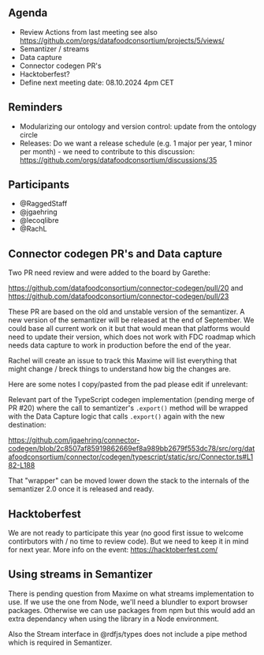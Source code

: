 ## Agenda
- Review Actions from last meeting see also https://github.com/orgs/datafoodconsortium/projects/5/views/
- Semantizer / streams
- Data capture
- Connector codegen PR's
- Hacktoberfest?
- Define next meeting date: 08.10.2024 4pm CET

## Reminders

- Modularizing our ontology and version control: update from the ontology circle
- Releases: Do we want a release schedule (e.g. 1 major per year, 1 minor per month) - we need to contribute to this discussion: https://github.com/orgs/datafoodconsortium/discussions/35

## Participants

- @RaggedStaff
- @jgaehring
- @lecoqlibre
- @RachL

## Connector codegen PR's and Data capture 

Two PR need review and were added to the board by Garethe:

https://github.com/datafoodconsortium/connector-codegen/pull/20 and https://github.com/datafoodconsortium/connector-codegen/pull/23

These PR are based on the old and unstable version of the semantizer. A new version of the semantizer will be released at the end of September.
We could base all current work on it but that would mean that platforms would need to update their version, which does not work with FDC roadmap which needs data capture to work in production before the end of the year.

Rachel will create an issue to track this
Maxime will list everything that might change / breck things to understand how big the changes are.

Here are some notes I copy/pasted from the pad please edit if unrelevant:

Relevant part of the TypeScript codegen implementation (pending merge of PR #20) where the call to semantizer's `.export()` method will be wrapped with the Data Capture logic that calls `.export()` again with the new destination:

https://github.com/jgaehring/connector-codegen/blob/2c8507af85919862669ef8a989bb2679f553dc78/src/org/datafoodconsortium/connector/codegen/typescript/static/src/Connector.ts#L182-L188

That "wrapper" can be moved lower down the stack to the internals of the semantizer 2.0 once it is released and ready.

## Hacktoberfest

We are not ready to participate this year (no good first issue to welcome contirbutors with / no time to review code). But we need to keep it in mind for next year. More info on the event: https://hacktoberfest.com/ 

## Using streams in Semantizer

There is pending question from Maxime on what streams implementation to use. If we use the one from Node, we'll need a blundler to export browser packages. Otherwise we can use packages from npm but this would add an extra dependancy when using the library in a Node environment.

Also the Stream interface in @rdfjs/types does not include a pipe method which is required in Semantizer.

